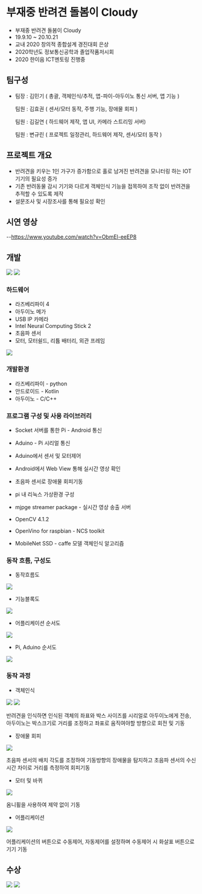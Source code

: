# 부재중 반려견 돌봄이 Cloudy
- 부재중 반려견 돌봄이 Cloudy
- 19.9.10 ~ 20.10.21
- 교내 2020 창의적 종합설계 경진대회 은상
- 2020학년도 정보통신공학과 졸업작품저시회 
- 2020 한이음 ICT멘토링 진행중

## 팀구성
- 팀장  : 김민기 ( 총괄, 객체인식/추적, 앱-파이-아두이노 통신 서버, 앱 기능 )

  팀원  : 김효권 ( 센서/모터 동작, 주행 기능, 장애물 회피 )
  
  팀원  : 김길연 ( 하드웨어 제작, 앱 UI, 카메라 스트리밍 서버)
  
  팀원  : 변규린 ( 프로젝트 일정관리, 하드웨어 제작, 센서/모터 동작 )
  
## 프로젝트 개요

- 반려견을 키우는 1인 가구가 증가함으로 홀로 남겨진 반려견을 모니터링 하는 IOT 기기의 필요성 증가
- 기존 반려동물 감시 기기와 다르게 객체인식 기능을 접목하여 조작 없이 반려견을 추적할 수 있도록 제작
- 설문조사 및 시장조사를 통해 필요성 확인

## 시연 영상
--https://www.youtube.com/watch?v=ObmEl-eeEP8

## 개발
<img src="https://github.com/cherrytomato1/Cloudy/blob/master/images/%EC%99%84%EC%84%B1.PNG" />
<img src="https://github.com/cherrytomato1/Cloudy/blob/master/images/%EC%96%B4%ED%94%8C.bmp" />

### 하드웨어
- 라즈베리파이 4
- 아두이노 메가
- USB IP 카메라
- Intel Neural Computing Stick 2
- 초음파 센서
- 모터, 모터쉴드, 리튬 배터리, 외관 프레임
<img src="https://github.com/cherrytomato1/Cloudy/blob/master/images/%EB%B6%80%ED%92%88%EA%B5%AC%EC%84%B1.PNG" />

### 개발환경
 - 라즈베리파이 - python
 - 안드로이드 - Kotlin
 - 아두이노 - C/C++
 
### 프로그램 구성 및 사용 라이브러리

- Socket 서버를 통한 Pi - Android 통신
- Aduino - Pi 시리얼 통신
- Aduino에서 센서 및 모터제어
- Android에서 Web View 통해 실시간 영상 확인
- 초음파 센서로 장애물 회피기동
- pi 내 리눅스 가상환경 구성

- mjpge streamer package - 실시간 영상 송출 서버
- OpenCV 4.1.2
- OpenVino for raspbian - NCS toolkit
- MobileNet SSD - caffe 모델 객체인식 알고리즘

### 동작 흐름, 구성도
- 동작흐름도
<img src="https://github.com/cherrytomato1/Cloudy/blob/master/images/%EB%8F%99%EC%9E%91%20%EA%B5%AC%EC%84%B1.PNG" />

- 기능블록도
<img src="https://github.com/cherrytomato1/Cloudy/blob/master/images/%EB%B8%94%EB%A1%9D%EB%8F%84.png" />

- 어플리케이션 순서도
<img src="https://github.com/cherrytomato1/Cloudy/blob/master/images/%EC%88%9C%EC%84%9C%EB%8F%84%20%EC%96%B4%ED%94%8C%EB%A6%AC%EC%BC%80%EC%9D%B4%EC%85%98.bmp" />

- Pi, Aduino 순서도
<img src="https://github.com/cherrytomato1/Cloudy/blob/master/images/%ED%8C%8C%EC%9D%B4%20%EC%95%84%EB%91%90%EC%9D%B4%EB%85%B8%20%EC%88%9C%EC%84%9C%EB%8F%84.bmp" />

### 동작 과정
- 객체인식
<img src="https://github.com/cherrytomato1/Cloudy/blob/master/images/%EC%96%B4%ED%94%8C.bmp" />
<img src="https://github.com/cherrytomato1/Cloudy/blob/master/images/%EC%A2%8C%ED%91%9C.bmp" />


반려견을 인식하면 인식된 객체의 좌표와 박스 사이즈를 시리얼로 아두이노에게 전송, 아두이노는 박스크기로 거리를 조정하고 좌표로 움직여야할 방향으로 회전 및 기동

- 장애물 회피
<img src="https://github.com/cherrytomato1/Cloudy/blob/master/images/%EC%B4%88%EC%9D%8C%ED%8C%8C.png" />


초음파 센서의 배치 각도를 조정하여 기동방향의 장애물을 탐지하고 초음파 센서의 수신시간 차이로 거리를 측정하여 회피기동

- 모터 및 바퀴
<img src="https://github.com/cherrytomato1/Cloudy/blob/master/images/%EC%98%B4%EB%8B%88%ED%9C%A0.bmp" />


옴니휠을 사용하여 제약 없이 기동

- 어플리케이션
<img src="https://raw.githubusercontent.com/cherrytomato1/Cloudy/master/images/%EC%96%B4%ED%94%8C.bmp" />


어플리케이션의 버튼으로 수동제어, 자동제어를 설정하며 수동제어 시 화살표 버튼으로 기기 기동 

## 수상
<img src="https://github.com/cherrytomato1/Cloudy/blob/master/images/%EC%83%81%EC%9E%A5.PNG" />
<img src="https://github.com/cherrytomato1/Cloudy/blob/38f6191ccb15026a9ea78c3358a17b6b6099d850/%E1%84%8C%E1%85%A9%E1%86%AF%E1%84%8B%E1%85%A5%E1%86%B8%E1%84%8C%E1%85%A1%E1%86%A8%E1%84%91%E1%85%AE%E1%86%B7%E1%84%8C%E1%85%A5%E1%86%AB%E1%84%89%E1%85%B5%E1%84%92%E1%85%AC%20%E1%84%89%E1%85%A1%E1%86%BC%E1%84%8C%E1%85%A1%E1%86%BC-1.jpg" />

